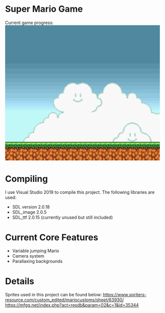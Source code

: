 # Super Mario Game
Current game progress:
![Mario](mario_movement.gif)
# Compiling
I use Visual Studio 2019 to compile this project. The following libraries are used:
- SDL version 2.0.18
- SDL_image 2.0.5
- SDL_ttf 2.0.15 (currently unused but still included)
# Current Core Features
- Variable jumping Mario
- Camera system
- Parallaxing backgrounds
# Details
Sprites used in this project can be found below:
https://www.spriters-resource.com/custom_edited/mariocustoms/sheet/63930/
https://mfgg.net/index.php?act=resdb&param=02&c=1&id=35344